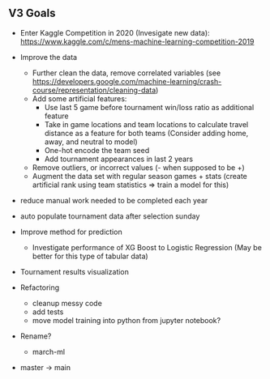 ## V3 Goals

- Enter Kaggle Competition in 2020 (Invesigate new data): https://www.kaggle.com/c/mens-machine-learning-competition-2019
- Improve the data
  - Further clean the data, remove correlated variables (see https://developers.google.com/machine-learning/crash-course/representation/cleaning-data)
  - Add some artificial features:
    - Use last 5 game before tournament win/loss ratio as additional feature
    - Take in game locations and team locations to calculate travel distance as a feature for both teams (Consider adding home, away, and neutral to model)
    - One-hot encode the team seed
    - Add tournament appearances in last 2 years
  - Remove outliers, or incorrect values (- when supposed to be +)
  - Augment the data set with regular season games + stats (create artificial rank using team statistics => train a model for this)

- reduce manual work needed to be completed each year
 - auto populate tournament data after selection sunday

- Improve method for prediction
  - Investigate performance of XG Boost to Logistic Regression (May be better for this type of tabular data)

- Tournament results visualization

- Refactoring
  - cleanup messy code
  - add tests
  - move model training into python from jupyter notebook?

- Rename?
  - march-ml

- master -> main
  
